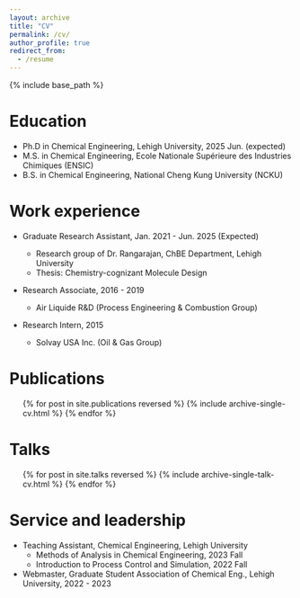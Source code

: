 ```yaml
---
layout: archive
title: "CV"
permalink: /cv/
author_profile: true
redirect_from:
  - /resume
---
```


{% include base_path %}

Education
======
* Ph.D in Chemical Engineering, Lehigh University, 2025 Jun. (expected)
* M.S. in Chemical Engineering, Ecole Nationale Supérieure des Industries Chimiques (ENSIC)
* B.S. in Chemical Engineering, National Cheng Kung University (NCKU)

<!-- Skills
======
* Programming & Software
  * Python, Linux, HPC, Parallel programming, RDKit, Avogadro, Reaction network generator (RING, SMARTS), ChemDraw, MySQL, HDF5, Docker, FastAPI, Matplotlib, Seaborn, Scikit-learn, TensorFlow, LaTeX, MS Office
* Data Science
  * Cheminformatics & statistical analysis, Virtual screening pipeline, Applied machine learning (NN, RL), Applied deep learning (LLMs)
* Language
  * Mandarin (Native), English (Fluent), French (Conversational) -->

Work experience
======
* Graduate Research Assistant, Jan. 2021 - Jun. 2025 (Expected)
  * Research group of Dr. Rangarajan, ChBE Department, Lehigh University
  * Thesis: Chemistry-cognizant Molecule Design

* Research Associate, 2016 - 2019
  * Air Liquide R&D (Process Engineering & Combustion Group)

* Research Intern, 2015
  * Solvay USA Inc. (Oil & Gas Group)
  
Publications
======
  <ul>{% for post in site.publications reversed %}
    {% include archive-single-cv.html %}
  {% endfor %}</ul>
  
Talks
======
  <ul>{% for post in site.talks reversed %}
    {% include archive-single-talk-cv.html  %}
  {% endfor %}</ul>
  
Service and leadership
======
* Teaching Assistant, Chemical Engineering, Lehigh University 
  * Methods of Analysis in Chemical Engineering, 2023 Fall
  * Introduction to Process Control and Simulation, 2022 Fall
* Webmaster, Graduate Student Association of Chemical Eng., Lehigh University, 2022 - 2023
